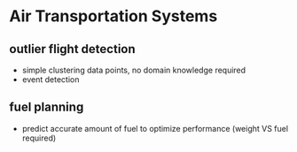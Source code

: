 # Air Transportation Systems

## outlier flight detection

* simple clustering data points, no domain knowledge required
* event detection

## fuel planning

* predict accurate amount of fuel to optimize performance (weight VS fuel required)
